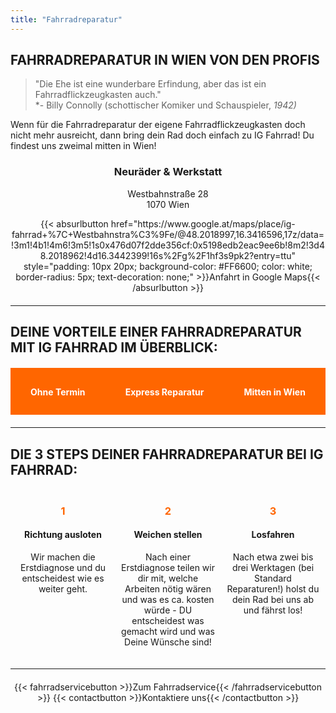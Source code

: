 ```yaml
---
title: "Fahrradreparatur"
---
```


## FAHRRADREPARATUR IN WIEN VON DEN PROFIS

> "Die Ehe ist eine wunderbare Erfindung, aber das ist ein Fahrradflickzeugkasten auch."  
> *- Billy Connolly (schottischer Komiker und Schauspieler, *1942)*

Wenn für die Fahrradreparatur der eigene Fahrradflickzeugkasten doch nicht mehr ausreicht, dann bring dein Rad doch einfach zu IG Fahrrad! Du findest uns zweimal mitten in Wien!

<div style="text-align:center; margin: 20px 0;">
    <h3>Neuräder & Werkstatt</h3>
    <p>Westbahnstraße 28<br>1070 Wien</p>
    {{< absurlbutton href="https://www.google.at/maps/place/ig-fahrrad+%7C+Westbahnstra%C3%9Fe/@48.2018997,16.3416596,17z/data=!3m1!4b1!4m6!3m5!1s0x476d07f2dde356cf:0x5198edb2eac9ee6b!8m2!3d48.2018962!4d16.3442399!16s%2Fg%2F1hf3s9pk2?entry=ttu" style="padding: 10px 20px; background-color: #FF6600; color: white; border-radius: 5px; text-decoration: none;" >}}Anfahrt in Google Maps{{< /absurlbutton >}}
</div>

---

## DEINE VORTEILE EINER FAHRRADREPARATUR MIT IG FAHRRAD IM ÜBERBLICK:

<div style="display: flex; justify-content: space-around; margin: 20px 0; background-color: #FF6600; padding: 10px 0; color: white;">
    <div style="text-align: center;">
        <h4>Ohne Termin</h4>
    </div>
    <div style="text-align: center;">
        <h4>Express Reparatur</h4>
    </div>
    <div style="text-align: center;">
        <h4>Mitten in Wien</h4>
    </div>
</div>

---

## DIE 3 STEPS DEINER FAHRRADREPARATUR BEI IG FAHRRAD:

<div style="display: flex; justify-content: space-around; margin: 20px 0;">
    <div style="text-align: center; width: 30%;">
        <h3 style="color: #FF6600;">1</h3>
        <h4>Richtung ausloten</h4>
        <p>Wir machen die Erstdiagnose und du entscheidest wie es weiter geht.</p>
    </div>
    <div style="text-align: center; width: 30%;">
        <h3 style="color: #FF6600;">2</h3>
        <h4>Weichen stellen</h4>
        <p>Nach einer Erstdiagnose teilen wir dir mit, welche Arbeiten nötig wären und was es ca. kosten würde - DU entscheidest was gemacht wird und was Deine Wünsche sind!</p>
    </div>
    <div style="text-align: center; width: 30%;">
        <h3 style="color: #FF6600;">3</h3>
        <h4>Losfahren</h4>
        <p>Nach etwa zwei bis drei Werktagen (bei Standard Reparaturen!) holst du dein Rad bei uns ab und fährst los!</p>
    </div>
</div>

---

<div style="text-align: center; margin: 20px 0;">
    {{< fahrradservicebutton >}}Zum Fahrradservice{{< /fahrradservicebutton >}}
    {{< contactbutton >}}Kontaktiere uns{{< /contactbutton >}}
</div>
